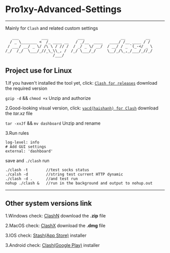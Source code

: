 # Pro1xy-Advanced-Settings
---------------------------

Mainly for `Clash` and related custom settings

       ___          ___             ___                __         __ 
      / _ \_______ <  /_ ____ __   / _/__  ____   ____/ /__ ____ / / 
     / ___/ __/ _ \/ /\ \ / // /  / _/ _ \/ __/  / __/ / _ `(_-</ _ \
    /_/  /_/  \___/_//_\_\\_, /  /_/ \___/_/     \__/_/\_,_/___/_//_/
                         /___/                                          
## Project use for Linux
1.If you haven't installed the tool yet, click: [`Clash for releases`](https://github.com/Dreamacro/clash/releases) download the required version

`gzip -d` && `chmod +x` Unzip and authorize

2.Good-looking visual version, click: [`yacd(haishanh) for Clash`](https://github.com/haishanh/yacd/releases/) download the _tar.xz_ file

`tar -xvJf` && `mv dashboard` Unzip and rename

3.Run rules

    log-level: info
    # Add GUI settings
    external: 'dashboard'
save and `./clash` run

    ./clash -t        //test socks status
    ./calsh -d        //string test current HTTP dynamic
    ./clash -d .      //and test run
    nohup ./clash &   //run in the background and output to nohup.out
---------------------------
## Other system versions link
1.Windows check: [ClashN](https://github.com/2dust/clashN/releases) download the **.zip** file

2.MacOS check: [ClashX](https://github.com/yichengchen/clashX/releases) download the **.dmg** file

3.IOS check: [Stash(App Store)](https://apps.apple.com/tw/app/stash/id1596063349) installer

3.Android check: [Clash(Google Play)](https://play.google.com/store/apps/details?id=com.github.kr328.clash&hl=zh&gl=US&pli=1) installer
